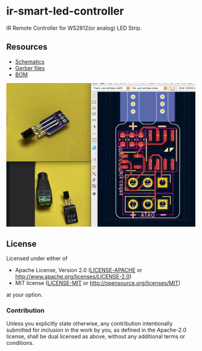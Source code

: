 # ir-smart-led-controller

IR Remote Controller for WS2812(or analog) LED Strip.

## Resources

- [Schematics](pcb/ir-smart-led-controller.pdf)
- [Gerber files](pcb/ir-smart-led-controller.zip)
- [BOM](pcb/ir-smart-led-controller.csv)

<img width="500" src="pcb/ir-smart-led-controller.png" >

## License

Licensed under either of

- Apache License, Version 2.0 ([LICENSE-APACHE](LICENSE-APACHE) or
  http://www.apache.org/licenses/LICENSE-2.0)
- MIT license ([LICENSE-MIT](LICENSE-MIT) or http://opensource.org/licenses/MIT)

at your option.

### Contribution

Unless you explicitly state otherwise, any contribution intentionally submitted
for inclusion in the work by you, as defined in the Apache-2.0 license, shall be
dual licensed as above, without any additional terms or conditions.
